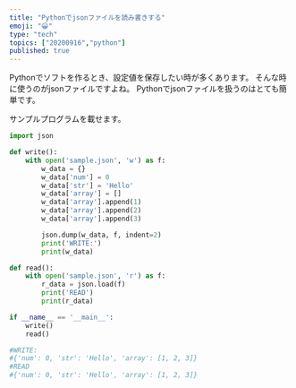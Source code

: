 ```yaml
---
title: "Pythonでjsonファイルを読み書きする"
emoji: "😀"
type: "tech"
topics: ["20200916","python"]
published: true
---
```

Pythonでソフトを作るとき、設定値を保存したい時が多くあります。
そんな時に使うのがjsonファイルですよね。
Pythonでjsonファイルを扱うのはとても簡単です。

サンプルプログラムを載せます。
```python
import json

def write():
    with open('sample.json', 'w') as f:
        w_data = {}
        w_data['num'] = 0
        w_data['str'] = 'Hello'
        w_data['array'] = []
        w_data['array'].append(1)
        w_data['array'].append(2)
        w_data['array'].append(3)

        json.dump(w_data, f, indent=2)
        print('WRITE:')
        print(w_data)

def read():
    with open('sample.json', 'r') as f:
        r_data = json.load(f)
        print('READ')
        print(r_data)

if __name__ == '__main__':
    write()
    read()

#WRITE:
#{'num': 0, 'str': 'Hello', 'array': [1, 2, 3]}
#READ
#{'num': 0, 'str': 'Hello', 'array': [1, 2, 3]}
```
